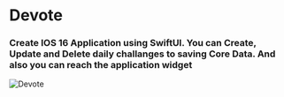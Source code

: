# Devote

### Create IOS 16 Application using SwiftUI. You can Create, Update and Delete daily challanges to saving Core Data. And also you can reach the application widget
![Devote](https://user-images.githubusercontent.com/88502316/226107210-f27d6b47-e893-4b73-92a7-d2c04437a746.gif)
